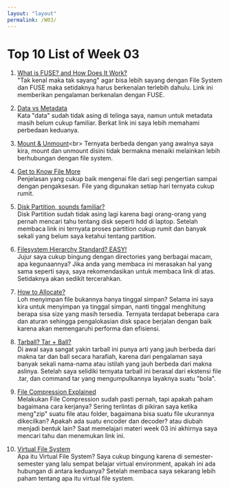 ```yaml
---
layout: "layout"
permalink: /W03/
---
```


# Top 10 List of Week 03

1. [What is FUSE? and How Does It Work?](https://www.cs.cmu.edu/~fp/courses/15213-s07/lectures/15-filesys/index.html)<br>
"Tak kenal maka tak sayang" agar bisa lebih sayang dengan File System dan FUSE maka setidaknya harus berkenalan terlebih dahulu. Link ini memberikan pengalaman berkenalan dengan FUSE.

2. [Data vs Metadata](https://atlan.com/data-vs-metadata/)<br>
Kata "data" sudah tidak asing di telinga saya, namun untuk metadata masih belum cukup familiar. Berkat link ini saya lebih memahami perbedaan keduanya.

3. [Mount & Unmount](https://www.computerhope.com/unix/umount.htm#:~:text=The%20mount%20command%20mounts%20a,operations%2C%20and%20safely%20detaching%20it.)<br>
Ternyata berbeda dengan yang awalnya saya kira, mount dan unmount disini tidak bermakna menaiki melainkan lebih berhubungan dengan file system.

4. [Get to Know File More](https://www.tutorialspoint.com/operating_system/os_file_system.htm)<br>
Penjelasan yang cukup baik mengenai file dari segi pengertian sampai dengan pengaksesan. File yang digunakan setiap hari ternyata cukup rumit.

5. [Disk Partition, sounds familiar?](http://justsysteminfo.blogspot.com/2018/05/disk-partitioning.html)<br>
Disk Partition sudah tidak asing lagi karena bagi orang-orang yang pernah mencari tahu tentang disk seperti hdd di laptop. Setelah membaca link ini ternyata proses partition cukup rumit dan banyak sekali yang belum saya ketahui tentang partition.

6. [Filesystem Hierarchy Standard? EASY!](https://www.linuxjournal.com/content/filesystem-hierarchy-standard)<br>
Jujur saya cukup bingung dengan directories yang berbagai macam, apa kegunaannya? Jika anda yang membaca ini merasakan hal yang sama seperti saya, saya rekomendasikan untuk membaca link di atas. Setidaknya akan sedikit tercerahkan.

7. [How to Allocate?](https://www.tutorialandexample.com/file-allocation-methods/)<br>
Loh menyimpan file bukannya hanya tinggal simpan? Selama ini saya kira untuk menyimpan ya tinggal simpan, nanti tinggal menghitung berapa sisa size yang masih tersedia. Ternyata terdapat beberapa cara dan aturan sehingga pengalokasian disk space berjalan dengan baik karena akan memengaruhi performa dan efisiensi.

8. [Tarball? Tar + Ball?](https://www.networkworld.com/article/3328840/working-with-tarballs-on-linux.html)<br>
Di awal saya sangat yakin tarball ini punya arti yang jauh berbeda dari makna tar dan ball secara harafiah, karena dari pengalaman saya banyak sekali nama-nama atau istilah yang jauh berbeda dari makna aslinya. Setelah saya selidiki ternyata tarball ini berasal dari ekstensi file .tar, dan command tar yang mengumpulkannya layaknya suatu "bola".

9. [File Compression Explained](https://www.netmotionsoftware.com/blog/connectivity/how-does-data-compression-work#:~:text=Data%20compression%20is%20a%20process,with%20a%20process%20called%20decompression)<br>
Melakukan File Compression sudah pasti pernah, tapi apakah paham bagaimana cara kerjanya? Sering terlintas di pikiran saya ketika meng"zip" suatu file atau folder, bagaimana bisa suatu file ukurannya dikecilkan? Apakah ada suatu encoder dan decoder? atau diubah menjadi bentuk lain? Saat memelajari materi week 03 ini akhirnya saya mencari tahu dan menemukan link ini.

10. [Virtual File System](https://opensource.com/article/19/3/virtual-filesystems-linux)<br>
Apa itu Virtual File System? Saya cukup bingung karena di semester-semester yang lalu sempat belajar virtual environment, apakah ini ada hubungan di antara keduanya? Setelah membaca saya sekarang lebih paham tentang apa itu virtual file system.
